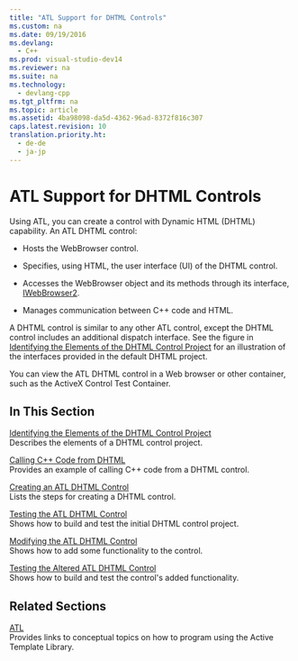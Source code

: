 ```yaml
---
title: "ATL Support for DHTML Controls"
ms.custom: na
ms.date: 09/19/2016
ms.devlang: 
  - C++
ms.prod: visual-studio-dev14
ms.reviewer: na
ms.suite: na
ms.technology: 
  - devlang-cpp
ms.tgt_pltfrm: na
ms.topic: article
ms.assetid: 4ba98098-da5d-4362-96ad-8372f816c307
caps.latest.revision: 10
translation.priority.ht: 
  - de-de
  - ja-jp
---
```

# ATL Support for DHTML Controls
Using ATL, you can create a control with Dynamic HTML (DHTML) capability. An ATL DHTML control:  
  
-   Hosts the WebBrowser control.  
  
-   Specifies, using HTML, the user interface (UI) of the DHTML control.  
  
-   Accesses the WebBrowser object and its methods through its interface, [IWebBrowser2](https://msdn.microsoft.com/en-us/library/aa752127.aspx).  
  
-   Manages communication between C++ code and HTML.  
  
 A DHTML control is similar to any other ATL control, except the DHTML control includes an additional dispatch interface. See the figure in [Identifying the Elements of the DHTML Control Project](../vs140/Identifying-the-Elements-of-the-DHTML-Control-Project.md) for an illustration of the interfaces provided in the default DHTML project.  
  
 You can view the ATL DHTML control in a Web browser or other container, such as the ActiveX Control Test Container.  
  
## In This Section  
 [Identifying the Elements of the DHTML Control Project](../vs140/Identifying-the-Elements-of-the-DHTML-Control-Project.md)  
 Describes the elements of a DHTML control project.  
  
 [Calling C++ Code from DHTML](../vs140/Calling-C---Code-from-DHTML.md)  
 Provides an example of calling C++ code from a DHTML control.  
  
 [Creating an ATL DHTML Control](../vs140/Creating-an-ATL-DHTML-Control.md)  
 Lists the steps for creating a DHTML control.  
  
 [Testing the ATL DHTML Control](../vs140/Testing-the-ATL-DHTML-Control.md)  
 Shows how to build and test the initial DHTML control project.  
  
 [Modifying the ATL DHTML Control](../vs140/Modifying-the-ATL-DHTML-Control.md)  
 Shows how to add some functionality to the control.  
  
 [Testing the Altered ATL DHTML Control](../vs140/Testing-the-Modified-ATL-DHTML-Control.md)  
 Shows how to build and test the control's added functionality.  
  
## Related Sections  
 [ATL](../vs140/Active-Template-Library--ATL--Concepts.md)  
 Provides links to conceptual topics on how to program using the Active Template Library.
